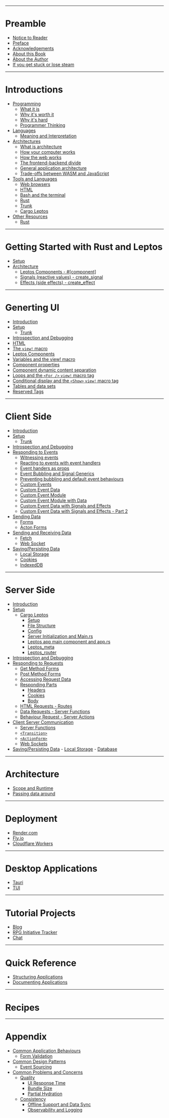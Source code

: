 ------------

# Preamble

- [Notice to Reader](./read_me_first.md)
- [Preface](./preface.md)
- [Acknowledgements]()
- [About this Book](./about.md)
- [About the Author]()
- [If you get stuck or lose steam]()

------------

# Introductions

- [Programming]()
	- [What it is]()
	- [Why it's worth it]()
	- [Why it's hard]()
	- [Programmer Thinking]()
- [Languages]()
	- [Meaning and Interpretation]()
- [Architectures]()
	- [What is architecture]()
	- [How your computer works]()
	- [How the web works]()
	- [The frontend-backend divide]()
	- [General application architecture]()
	- [Trade-offs between WASM and JavaScript]()
- [Tools and Languages]()
	- [Web browsers]()
	- [HTML]()
	- [Bash and the terminal]()
	- [Rust]()
	- [Trunk]()
	- [Cargo Leptos]()
- [Other Resources]()
	- [Rust](./intro/other_resources/rust.md)

------------

# Getting Started with Rust and Leptos

- [Setup](./getting_started/setup.md)
- [Architecture]()
	- [Leptos Components - #[component]]()
	- [Signals (reactive values) - create_signal]()
	- [Effects (side effects) - create_effect]()

------------

# Generting UI

- [Introduction](./client/summary.md)	
- [Setup]()
	- [Trunk]()
- [Introspection and Debugging]()
- [HTML](./getting_started/html_intro.md)
- [The `view!` macro](./getting_started/view_macro_html.md)
- [Leptos Components](./ui/leptos_component_intro.md)
- [Variables and the view! macro](./ui/view_macro_variables.md)
- [Component properties](./ui/leptos_component_properties.md)
- [Component dynamic content separation](./ui/leptos_component_dynamic_content_separation.md)
- [Loops and the `<For />` `view!` macro tag](./ui/loops_and_the_for_view_macro_tag.md)
- [Conditional display and the `<Show>` `view!` macro tag](./ui/conditional_display_and_the_show_macro.md)
- [Tables and data sets](./ui/tables_and_data_sets.md)
- [Reserved Tags](./ui/reserved_tags.md)

------------

# Client Side

- [Introduction](./client/summary.md)
- [Setup]()
	- [Trunk]()
- [Introspection and Debugging]()
- [Responding to Events]()
	- [Witnessing events](./client/responding/leptos_component_logging_events.md)
	- [Reacting to events with event handlers](./client/responding/leptos_component_update_from_event.md)
	- [Event handers as props](./client/responding/event_handlers_as_props.md)
	- [Event Bubbling and Signal Generics](./client/responding/event_bubbling_and_signal_generics.md)
	- [Preventing bubbling and default event behaviours ]()
	- [Custom Events](./client/responding/custom_events.md)
	- [Custom Event Data](./client/responding/custom_event_data.md)
	- [Custom Event Module](./client/responding/custom_event_module.md)
	- [Custom Event Module with Data](./client/responding/custom_event_module_with_data.md)
	- [Custom Event Data with Signals and Effects](./client/responding/custom_event_data_with_signals_and_effects.md)
	- [Custom Event Data with Signals and Effects - Part 2](./client/responding/custom_event_data_with_signals_and_effects_part2.md)
- [Sending Data]()
	- [Forms](client/responding/forms.md)
	- [Acton Forms]()
- [Sending and Receiving Data]()
	- [Fetch]()
	- [Web Socket]()
- [Saving/Persisting Data](./client/store_data/summary.md)
	- [Local Storage](./client/store_data/web_storage.md)
	- [Cookies](./client/store_data/cookies.md)
	- [IndexedDB](./client/store_data/indexeddb.md)

------------

# Server Side

- [Introduction](./server/summary.md)
- [Setup]()
	- [Cargo Leptos](./server/cargo_leptos/summary.md)
		- [Setup](./server/cargo_leptos/setup.md)
		- [File Structure](./server/cargo_leptos/file_structure.md)
		- [Config](./server/cargo_leptos/config.md)
		- [Server Initialization and Main.rs](./server/cargo_leptos/overview_main.md)
		- [Leptos app main component and app.rs](./server/cargo_leptos/overview_app.md)
		- [Leptos_meta](./server/cargo_leptos/leptos_meta.md)
		- [Leptos_router](./server/cargo_leptos/leptos_router.md)
- [Introspection and Debugging]()
- [Responding to Requests]()
	- [Get Method Forms](./server/responding/get_method_forms.md)
	- [Post Method Forms](./server/responding/post_method_forms.md)
	- [Accessing Request Data]()
	- [Responding Parts]()
		- [Headers]()
		- [Cookies]()
		- [Body]()
	- [HTML Requests - Routes]()
	- [Data Requests - Server Functions]()
	- [Behaviour Request - Server Actions]()
- [Client Server Communication]()
	- [Server Functions](./server/server_client_communication/server_functions.md)
	- [`<Transition>`](./server/server_client_communication/transition.md) 
	- [`<ActionForm>`](./server/server_client_communication/action_form.md) 
	- [Web Sockets]()
- [Saving/Persisting Data]()
		- [Local Storage]()
		- [Database]()

------------
# Architecture

- [Scope and Runtime](./architecture/scope_and_runtime.md)
- [Passing data around](./architecture/passing_data_around.md)

------------

# Deployment

- [Render.com]() 
- [Fly.io]()
- [Cloudflare Workers]()

------------

# Desktop Applications
- [Tauri]()
- [TUI]()

------------

# Tutorial Projects

- [Blog]()
- [RPG Initiative Tracker](./tutorial_projects/initiative_tracker/summary.md)
- [Chat](./tutorial_projects/chat/summary.md)

------------

# Quick Reference
- [Structuring Applications](./quick_reference/rust/structuring_applictions.md)
- [Documenting Applications](./quick_reference/rust/documenting_applictions.md)

------------

# Recipes

------------

# Appendix
- [Common Application Behaviours]()
	- [Form Validation]()
- [Common Design Patterns]()
	- [Event Sourcing]()
- [Common Problems and Concerns]()
	- [Quality]()
		- [UI Response Time]()
		- [Bundle Size]()
		- [Partial Hydration]()
	- [Consistency]()
		- [Offline Support and Data Sync]()
		- [Observability and Logging]()
